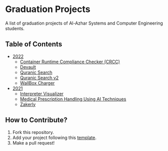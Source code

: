 # Graduation Projects
A list of graduation projects of Al-Azhar Systems and Computer Engineering students.

## Table of Contents
* [2022](https://github.com/azhar-cse-students-wiki/graduation-projects/tree/main/2022)
  * [Container Runtime Compliance Checker (CRCC)](https://github.com/azhar-cse-students-wiki/graduation-projects/blob/main/2022/container-runtime-compliance-checker.md)
  * [Devault](https://github.com/azhar-cse-students-wiki/graduation-projects/blob/main/2022/devault.md)
  * [Quranic Search](https://github.com/azhar-cse-students-wiki/graduation-projects/blob/main/2022/quranic-search.md)
  * [Quranic Search v2](https://github.com/azhar-cse-students-wiki/graduation-projects/blob/main/2022/quranic-search-v2.md)
  * [WallBox Charger](https://github.com/azhar-cse-students-wiki/graduation-projects/blob/main/2022/wallbox-charger)
* [2021](https://github.com/azhar-cse-students-wiki/graduation-projects/tree/main/2021)
  * [Interpreter Visualizer](https://github.com/azhar-cse-students-wiki/graduation-projects/blob/main/2021/interpreter-visualizer.md)
  * [Medical Prescription Handling Using AI Techniques](https://github.com/azhar-cse-students-wiki/graduation-projects/blob/main/2021/medical-prescription-handling-using-ai-techniques)
  * [Zakerly](https://github.com/azhar-cse-students-wiki/graduation-projects/blob/main/2021/zakerly.md)
 
## How to Contribute?
1. Fork this repository.
2. Add your project following this [template](https://github.com/azhar-cse-students-wiki/graduation-projects/blob/main/graduation-project-template.md).
3. Make a pull request!
